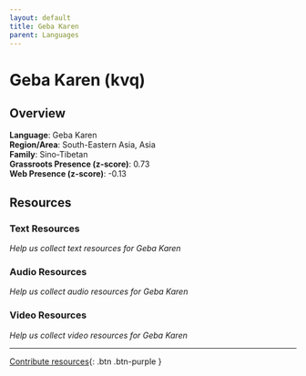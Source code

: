 ```yaml
---
layout: default
title: Geba Karen
parent: Languages
---
```


# Geba Karen (kvq)

## Overview

**Language**: Geba Karen  
**Region/Area**: South-Eastern Asia, Asia  
**Family**: Sino-Tibetan  
**Grassroots Presence (z-score)**: 0.73  
**Web Presence (z-score)**: -0.13  

## Resources

### Text Resources
*Help us collect text resources for Geba Karen*

### Audio Resources
*Help us collect audio resources for Geba Karen*

### Video Resources
*Help us collect video resources for Geba Karen*

---

[Contribute resources](https://forms.office.com/e/1SfLJx3u1r){: .btn .btn-purple }
